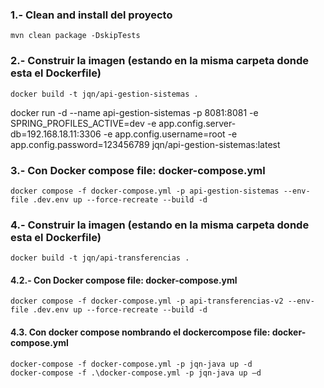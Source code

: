 ### 1.- Clean and install del proyecto 
    mvn clean package -DskipTests

### 2.- Construir la imagen (estando en la misma carpeta donde esta el Dockerfile)
    docker build -t jqn/api-gestion-sistemas .

docker run -d --name api-gestion-sistemas -p 8081:8081 -e SPRING_PROFILES_ACTIVE=dev -e app.config.server-db=192.168.18.11:3306 -e app.config.username=root -e app.config.password=123456789 jqn/api-gestion-sistemas:latest

### 3.- Con Docker compose file: docker-compose.yml
    docker compose -f docker-compose.yml -p api-gestion-sistemas --env-file .dev.env up --force-recreate --build -d


### 4.- Construir la imagen (estando en la misma carpeta donde esta el Dockerfile)
    docker build -t jqn/api-transferencias .

#### 4.2.- Con Docker compose file: docker-compose.yml
    docker compose -f docker-compose.yml -p api-transferencias-v2 --env-file .dev.env up --force-recreate --build -d

#### 4.3. Con docker compose nombrando el dockercompose file: docker-compose.yml
    docker-compose -f docker-compose.yml -p jqn-java up -d
    docker-compose -f .\docker-compose.yml -p jqn-java up –d
